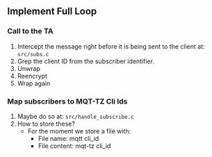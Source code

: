 ## Implement Full Loop

### Call to the TA
1. Intercept the message right before it is being sent to the client at: `src/subs.c`
2. Grep the client ID from the subscriber identifier.
3. Unwrap
4. Reencrypt
5. Wrap again

### Map subscribers to MQT-TZ Cli Ids
1. Maybe do so at: `src/handle_subscribe.c`
2. How to store these?
    - For the moment we store a file with:
        - File name: mqtt cli_id
        - File content: mqt-tz cli_id
